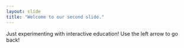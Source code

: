 ```yaml
---
layout: slide
title: "Welcome to our second slide."
---
```

Just experimenting with interactive education!
Use the left arrow to go back!
